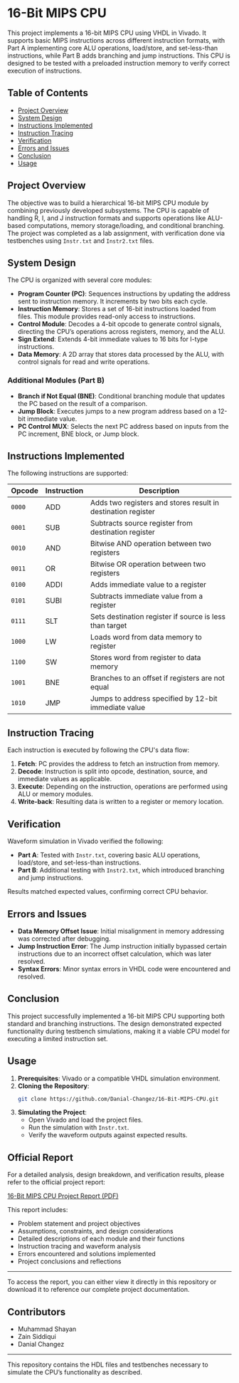 # 16-Bit MIPS CPU

This project implements a 16-bit MIPS CPU using VHDL in Vivado. It supports basic MIPS instructions across different instruction formats, with Part A implementing core ALU operations, load/store, and set-less-than instructions, while Part B adds branching and jump instructions. This CPU is designed to be tested with a preloaded instruction memory to verify correct execution of instructions.

## Table of Contents
- [Project Overview](#project-overview)
- [System Design](#system-design)
- [Instructions Implemented](#instructions-implemented)
- [Instruction Tracing](#instruction-tracing)
- [Verification](#verification)
- [Errors and Issues](#errors-and-issues)
- [Conclusion](#conclusion)
- [Usage](#usage)

## Project Overview

The objective was to build a hierarchical 16-bit MIPS CPU module by combining previously developed subsystems. The CPU is capable of handling R, I, and J instruction formats and supports operations like ALU-based computations, memory storage/loading, and conditional branching. The project was completed as a lab assignment, with verification done via testbenches using `Instr.txt` and `Instr2.txt` files.

## System Design

The CPU is organized with several core modules:

- **Program Counter (PC)**: Sequences instructions by updating the address sent to instruction memory. It increments by two bits each cycle.
- **Instruction Memory**: Stores a set of 16-bit instructions loaded from files. This module provides read-only access to instructions.
- **Control Module**: Decodes a 4-bit opcode to generate control signals, directing the CPU’s operations across registers, memory, and the ALU.
- **Sign Extend**: Extends 4-bit immediate values to 16 bits for I-type instructions.
- **Data Memory**: A 2D array that stores data processed by the ALU, with control signals for read and write operations.

### Additional Modules (Part B)
- **Branch if Not Equal (BNE)**: Conditional branching module that updates the PC based on the result of a comparison.
- **Jump Block**: Executes jumps to a new program address based on a 12-bit immediate value.
- **PC Control MUX**: Selects the next PC address based on inputs from the PC increment, BNE block, or Jump block.

## Instructions Implemented

The following instructions are supported:

| Opcode | Instruction | Description |
|--------|-------------|-------------|
| `0000` | ADD         | Adds two registers and stores result in destination register |
| `0001` | SUB         | Subtracts source register from destination register |
| `0010` | AND         | Bitwise AND operation between two registers |
| `0011` | OR          | Bitwise OR operation between two registers |
| `0100` | ADDI        | Adds immediate value to a register |
| `0101` | SUBI        | Subtracts immediate value from a register |
| `0111` | SLT         | Sets destination register if source is less than target |
| `1000` | LW          | Loads word from data memory to register |
| `1100` | SW          | Stores word from register to data memory |
| `1001` | BNE         | Branches to an offset if registers are not equal |
| `1010` | JMP         | Jumps to address specified by 12-bit immediate value |

## Instruction Tracing

Each instruction is executed by following the CPU's data flow:
1. **Fetch**: PC provides the address to fetch an instruction from memory.
2. **Decode**: Instruction is split into opcode, destination, source, and immediate values as applicable.
3. **Execute**: Depending on the instruction, operations are performed using ALU or memory modules.
4. **Write-back**: Resulting data is written to a register or memory location.

## Verification

Waveform simulation in Vivado verified the following:

- **Part A**: Tested with `Instr.txt`, covering basic ALU operations, load/store, and set-less-than instructions.
- **Part B**: Additional testing with `Instr2.txt`, which introduced branching and jump instructions.

Results matched expected values, confirming correct CPU behavior.

## Errors and Issues

- **Data Memory Offset Issue**: Initial misalignment in memory addressing was corrected after debugging.
- **Jump Instruction Error**: The Jump instruction initially bypassed certain instructions due to an incorrect offset calculation, which was later resolved.
- **Syntax Errors**: Minor syntax errors in VHDL code were encountered and resolved.

## Conclusion

This project successfully implemented a 16-bit MIPS CPU supporting both standard and branching instructions. The design demonstrated expected functionality during testbench simulations, making it a viable CPU model for executing a limited instruction set.

## Usage

1. **Prerequisites**: Vivado or a compatible VHDL simulation environment.
2. **Cloning the Repository**:
    ```bash
    git clone https://github.com/Danial-Changez/16-Bit-MIPS-CPU.git
    ```
3. **Simulating the Project**:
   - Open Vivado and load the project files.
   - Run the simulation with `Instr.txt`.
   - Verify the waveform outputs against expected results.

## Official Report

For a detailed analysis, design breakdown, and verification results, please refer to the official project report:

[16-Bit MIPS CPU Project Report (PDF)](Project%20Report.pdf)

This report includes:
- Problem statement and project objectives
- Assumptions, constraints, and design considerations
- Detailed descriptions of each module and their functions
- Instruction tracing and waveform analysis
- Errors encountered and solutions implemented
- Project conclusions and reflections

---

To access the report, you can either view it directly in this repository or download it to reference our complete project documentation.


## Contributors
- Muhammad Shayan
- Zain Siddiqui
- Danial Changez

---

This repository contains the HDL files and testbenches necessary to simulate the CPU’s functionality as described.
